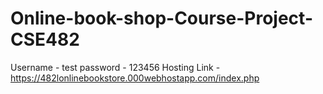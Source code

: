 # Online-book-shop-Course-Project-CSE482

Username - test
password - 123456
Hosting Link - https://482lonlinebookstore.000webhostapp.com/index.php
